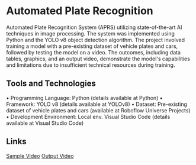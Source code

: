 ﻿# Automated Plate Recognition 
 Automated Plate Recognition System (APRS) utilizing state-of-the-art AI techniques in image processing. The system was implemented using Python and the YOLO v8 object detection algorithm. The project involved training a model with a pre-existing dataset of vehicle plates and cars, followed by testing the model on a video. The outcomes, including data tables, graphics, and an output video, demonstrate the model's capabilities and limitations due to insufficient technical resources during training. 

## Tools and Technologies
• Programming Language: Python (details available at Python)
• Framework: YOLO v8 (details available at YOLOv8)
• Dataset: Pre-existing dataset of vehicle plates and cars (available at Roboflow Universe
Projects)
• Development Environment: Local env. Visual Studio Code (details available at
Visual Studio Code)

## Links 
[Sample Video](https://www.pexels.com/video/traffic-flow-in-the-highway-2103099/)
[Output Video](https://youtu.be/TDIcnh5MEKY)
